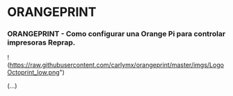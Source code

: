 # ORANGEPRINT

### ORANGEPRINT - Como configurar una Orange Pi para controlar impresoras Reprap.

!(https://raw.githubusercontent.com/carlymx/orangeprint/master/imgs/LogoOctoprint_low.png")

(...)
